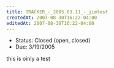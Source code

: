```yaml
---
title: TRACKER_-_2005.03.11_-_jimtest
createdAt: 2007-08-30T16:22-04:00
editedAt: 2007-08-30T16:22-04:00
---
```


* Status: Closed (open, closed)
* Due: 3/19/2005

this is oinly a test    

